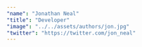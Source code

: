 ```yaml
---
"name": "Jonathan Neal"
"title": "Developer"
"image": "../../assets/authors/jon.jpg"
"twitter": "https://twitter.com/jon_neal"
---
```


